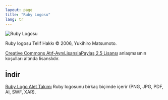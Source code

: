 ```yaml
---
layout: page
title: "Ruby Logosu"
lang: tr
---
```


![Ruby Logosu][logo]

Ruby logosu Telif Hakkı &copy; 2006, Yukihiro Matsumoto.

[Creative Commons Atıf-AynıLisanslaPaylaş 2.5 Lisansı][cc-by-sa] anlaşmasının
koşulları altında lisanslıdır.


## İndir

[Ruby Logo Alet Takımı][logo-kit] Ruby logosunu birkaç biçimde içerir
(PNG, JPG, PDF, AI, SWF, XAR).


[logo]: /images/header-ruby-logo.png
[logo-kit]: https://cache.ruby-lang.org/pub/misc/logo/ruby-logo-kit.zip
[cc-by-sa]: http://creativecommons.org/licenses/by-sa/2.5/deed.tr
